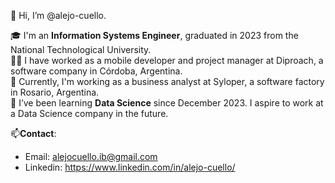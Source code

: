 👋 Hi, I’m @alejo-cuello.

🎓 I'm an **Information Systems Engineer**, graduated in 2023 from the National Technological University.\
👨‍💻 I have worked as a mobile developer and project manager at Diproach, a software company in Córdoba, Argentina.\
🧠 Currently, I'm working as a business analyst at Syloper, a software factory in Rosario, Argentina.\
🌱 I’ve been learning **Data Science** since December 2023. I aspire to work at a Data Science company in the future.

📫**Contact**:
- Email: alejocuello.ib@gmail.com
- Linkedin: https://www.linkedin.com/in/alejo-cuello/

